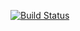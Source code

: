 [![Build Status](https://cloud.drone.io/api/badges/shubhankarpaul/drone-pipeline/status.svg)](https://cloud.drone.io/shubhankarpaul/drone-pipeline)
